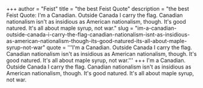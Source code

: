 +++
author = "Feist"
title = "the best Feist Quote"
description = "the best Feist Quote: I'm a Canadian. Outside Canada I carry the flag. Canadian nationalism isn't as insidious as American nationalism, though. It's good natured. It's all about maple syrup, not war."
slug = "im-a-canadian-outside-canada-i-carry-the-flag-canadian-nationalism-isnt-as-insidious-as-american-nationalism-though-its-good-natured-its-all-about-maple-syrup-not-war"
quote = '''I'm a Canadian. Outside Canada I carry the flag. Canadian nationalism isn't as insidious as American nationalism, though. It's good natured. It's all about maple syrup, not war.'''
+++
I'm a Canadian. Outside Canada I carry the flag. Canadian nationalism isn't as insidious as American nationalism, though. It's good natured. It's all about maple syrup, not war.
